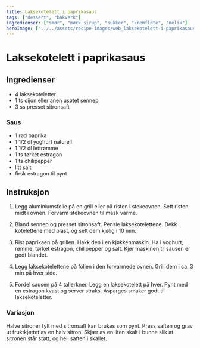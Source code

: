 ```yaml
---
title: Laksekotelett i paprikasaus
tags: ["dessert", "bakverk"]
ingredienser: ["smør", "mørk sirup", "sukker", "kremfløte", "nelik"]
heroImage: ["../../assets/recipe-images/web_laksekotelett-i-paprikasaus-to.jpg"]
---
```


# Laksekotelett i paprikasaus

## Ingredienser

- 4 laksekoteletter
- 1 ts dijon eller anen usøtet sennep
- 3 ss presset sitronsaft

### Saus

- 1 rød paprika
- 1 1/2 dl yoghurt naturell
- 1 1/2 dl lettrømme
- 1 ts tørket estragon
- 1 ts chilipepper
- litt salt
- firsk estragon til pynt

## Instruksjon

1. Legg aluminiumsfolie på en grill eller på risten i stekeovnen. Sett risten midt i ovnen. Forvarm stekeovnen til mask varme.

2. Bland sennep og presset sitronsaft. Pensle laksekotelettene. Dekk kotelettene med plast, og sett dem kjølig i 10 min.

3. Rist paprikaen på grillen. Hakk den i en kjøkkenmaskin. Ha i yoghurt, rømme, tørket estragon, chilipepper og salt. Kjør maskinen til sausen er godt blandet.

4. Legg laksekotelettene på folien i den forvarmede ovnen. Grill dem i ca. 3 min på hver side.

5. Fordel sausen på 4 tallerkner. Legg en laksekotelett på hver. Pynt med en estragon kvast og server straks. Asparges smaker godt til laksekoteletter.

### Variasjon

Halve sitroner fylt med sitronsaft kan brukes som pynt. Press saften og grav ut fruktkjøttet av en halv sitron. Skjær av en liten skalt i bunne slik at sitronen står støtt, og hell saften i skallet.
